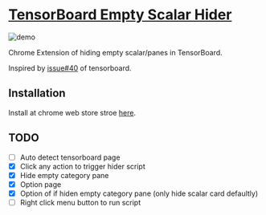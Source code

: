# [TensorBoard Empty Scalar Hider](https://chrome.google.com/webstore/detail/tensorboard-empty-scalar/ejhcppphehbibgdnmjelljfeconkljmk)

![demo](assets/demo.gif)

Chrome Extension of hiding empty scalar/panes in TensorBoard.

Inspired by [issue#40](https://github.com/tensorflow/tensorboard/issues/40) of tensorboard.

## Installation

Install at chrome web store stroe [here](https://chrome.google.com/webstore/detail/tensorboard-empty-scalar/ejhcppphehbibgdnmjelljfeconkljmk).

## TODO

* [ ] Auto detect tensorboard page
* [x] Click any action to trigger hider script
* [x] Hide empty category pane
* [x] Option page
* [x] Option of if hiden empty category pane (only hide scalar card defaultly)
* [ ] Right click menu button to run script
